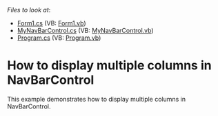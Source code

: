 <!-- default file list -->
*Files to look at*:

* [Form1.cs](./CS/NavBarExample/Form1.cs) (VB: [Form1.vb](./VB/NavBarExample/Form1.vb))
* [MyNavBarControl.cs](./CS/NavBarExample/MyNavBarControl.cs) (VB: [MyNavBarControl.vb](./VB/NavBarExample/MyNavBarControl.vb))
* [Program.cs](./CS/NavBarExample/Program.cs) (VB: [Program.vb](./VB/NavBarExample/Program.vb))
<!-- default file list end -->
# How to display multiple columns in NavBarControl


<p>This example demonstrates how to display multiple columns in NavBarControl.</p>

<br/>



